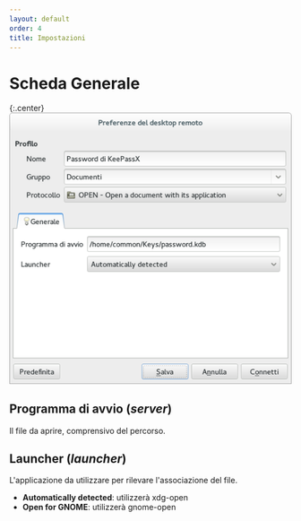 ```yaml
---
layout: default
order: 4
title: Impostazioni
---
```

# Scheda Generale

{:.center}
![Impostazioni generali](/resources/remmina-plugin-open/archive/latest/italian/general.png)

## **Programma di avvio** (*server*)

Il file da aprire, comprensivo del percorso.

## **Launcher** (*launcher*)

L'applicazione da utilizzare per rilevare l'associazione del file.

* **Automatically detected**: utilizzerà xdg-open
* **Open for GNOME**: utilizzerà gnome-open
